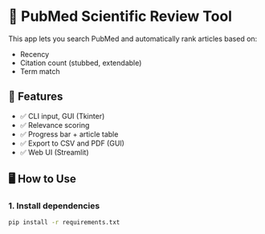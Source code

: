 # 🔬 PubMed Scientific Review Tool

This app lets you search PubMed and automatically rank articles based on:
- Recency
- Citation count (stubbed, extendable)
- Term match

## 🚀 Features
- ✅ CLI input, GUI (Tkinter)
- ✅ Relevance scoring
- ✅ Progress bar + article table
- ✅ Export to CSV and PDF (GUI)
- ✅ Web UI (Streamlit)

## 🖥️ How to Use

### 1. Install dependencies
```bash
pip install -r requirements.txt
